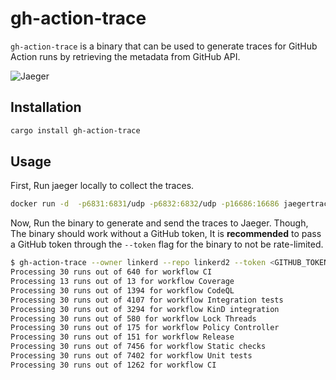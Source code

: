# gh-action-trace

`gh-action-trace` is a binary that can be used to generate traces
for GitHub Action runs by retrieving the metadata from GitHub
API.

![Jaeger](https://imgur.com/IXIdXTx.png)

## Installation

```bash
cargo install gh-action-trace
```

## Usage

First, Run jaeger locally to collect the traces.

```bash
docker run -d  -p6831:6831/udp -p6832:6832/udp -p16686:16686 jaegertracing/all-in-one:latest --log-level debug
```

Now, Run the binary to generate and send the traces to Jaeger. Though, The
binary should work without a GitHub token, It is **recommended** to pass
a GitHub token through the `--token` flag for the binary to not be rate-limited.

```bash
$ gh-action-trace --owner linkerd --repo linkerd2 --token <GITHUB_TOKEN>
Processing 30 runs out of 640 for workflow CI
Processing 13 runs out of 13 for workflow Coverage
Processing 30 runs out of 1394 for workflow CodeQL
Processing 30 runs out of 4107 for workflow Integration tests
Processing 30 runs out of 3294 for workflow KinD integration
Processing 30 runs out of 580 for workflow Lock Threads
Processing 30 runs out of 175 for workflow Policy Controller
Processing 30 runs out of 151 for workflow Release
Processing 30 runs out of 7456 for workflow Static checks
Processing 30 runs out of 7402 for workflow Unit tests
Processing 30 runs out of 1262 for workflow CI
```
